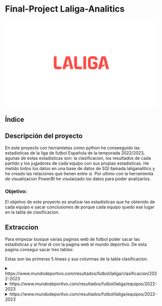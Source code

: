 # Final-Project Laliga-Analitics

![portada](https://github.com/josegzr/Laliga-Analitics/blob/main/img/logo%20de%20la%20liga.jpg)

## Índice



## Descripción del proyecto
En este proyecto con herramietas como python he conseeguido las estadisticas de la liga de futbol Española de la temporada 2022/2023, agunas de estas estadisticas son: la clasificacion, los resultados de cada partido y los jugadores de cada equipo con sus propias estadisticas. He metido todos los datos en una base de datos de SQl llamada laliganalitics y he creado las relaciones que tienen entre si. Por ultimo con la herramienta de visualizacion PowerBI he visulaizado los datos para poder analizarlos.

### Objetivo:
El objetivo de este proyecto es analizar las estadisticas que he obtenido de cada equipo e sacar conclusiones de porque cada equipo quedo ese lugar en la tabla de clasificacion.

## Extraccion
Para empezar busque varias paginas web de futbol poder sacar las estadisticas y al final di con la pagina web el mundo deportivo. De esta pagina consegui sacar tres tablas:

Estas son las primeras 5 lineas y sus columnas de la tabla clasificacion:

</details>

<details>
<summary>https://www.mundodeportivo.com/resultados/futbol/laliga/clasificacion/2022-2023</summary>
<br>

 ![profootballreference](https://github.com/josegzr/Laliga-Analitics/blob/main/img/tabla%20de%20clasificacion.png)

Estas son las primeras 5 lineas y sus columnas de la tabla jugadores:

 </details>

<details>
<summary>https://www.mundodeportivo.com/resultados/futbol/laliga/equipos/2022-2023</summary>
<br>

 ![profootballreference](https://github.com/josegzr/Laliga-Analitics/blob/main/img/jugadores.png)

 Estas son las primeras 5 lineas y sus columnas de la tabla resultados:

 </details>

<details>
<summary>https://www.mundodeportivo.com/resultados/futbol/laliga/equipos/2022-2023</summary>
<br>

 ![profootballreference](https://github.com/josegzr/Laliga-Analitics/blob/main/img/resultados.png)
<details>

**Proceso de extracción**
La extraccion se hizo toda atraves de python con el metodo de web scraping y la libreria de selenium

**Proceso de transformacion**
En cuanto a la transformacion no tuve que hacer mucho par de cambios en los nombres de columnas eliminar unos cuantos duplicados en la tabla de jugadores y añadir unas columnas en la tabla de resultados para identificar a los equipos y saber quien habia ganado segun el resultado que habian obtenido.

## Metodo de creacion de Base de datos

<details>
<summary>Código SQL </summary>

<br>

create database LaligaAnalitics;
use LaligaAnalitics;

CREATE TABLE clasificacion (
	ID_equipo INT PRIMARY KEY,
    Equipo VARCHAR(255),
    partidos_jugados INT,
    partidos_ganados INT,
    partidos_empatados INT,
    partidos_perdidos INT,
    goles_a_favor INT,
    goles_en_contra INT,
    total_puntos INT
);


CREATE TABLE resultados (
	Jornada INT PRIMARY KEY,
    fecha datetime,
    Equipo_local varchar(255),
    ID_equipo_local INT,
    Goles_del_Equipo_Local INT,
    Equipo_visitante varchar(255),
    ID_equipo_visitante INT,
    Goles_del_Equipo_Visitante INT,
    Resultado_Local varchar(255),
    Resultado_Visitante varchar(255),
    FOREIGN KEY (ID_equipo_local) REFERENCES clasificacion(ID_equipo),
    FOREIGN KEY (ID_equipo_visitante) REFERENCES clasificacion(ID_equipo)
);

CREATE TABLE jugadores (
	Nombre_jugador varchar(255) PRIMARY KEY,
    Dorsal varchar(255),
    Posicion varchar(255),
    Equipo varchar(255),
    ID_equipo INT,
    goles_marcados INT,
    asistencias INT,
    goles_recibidos INT,
    paradas INT,
    tarjetas_amarillas INT,
    tarjetas_rojas INT,
    FOREIGN KEY (ID_equipo) REFERENCES clasificacion(ID_equipo)
);
</details>


<details>
<summary>ERD</summary>

<br>

![EERD_manual](https://github.com/josegzr/Laliga-Analitics/blob/main/img/ERD.png)

<details>




